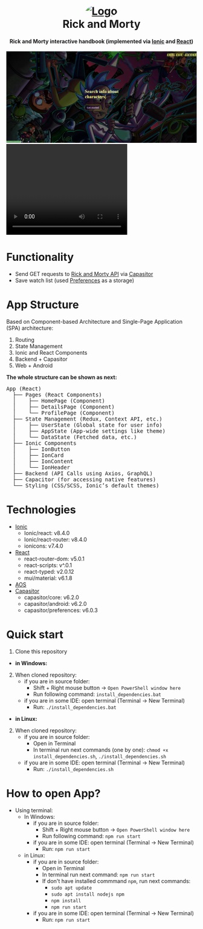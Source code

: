 <h1 align="center">
  <br>
  <a href="https://www.pngall.com/wp-content/uploads/4/Rick-And-Morty-PNG-Clipart.png"><img style="border-radius: 100%" width="100" height="100" alt="Logo" src="https://www.pngall.com/wp-content/uploads/4/Rick-And-Morty-PNG-Clipart.png"></a>
  <br>
  Rick and Morty
  <br>
  <h4 align="center">Rick and Morty interactive handbook (implemented via <a href="https://ionicframework.com/" target="_blank">Ionic</a> and <a href="https://uk.reactjs.org/" target="_blank">React</a>) 
</h1>

<img src="./Screenshot_initial.png" alt="Screenshot">

<video width="320" height="240" controls>
  <source src="mobile.mp4" type="video/mp4">
  Your browser does not support the video tag.
</video>

# Functionality
* Send GET requests to [Rick and Morty API](https://rickandmortyapi.com/documentation/) via [Capasitor](https://capacitorjs.com/docs)
* Save watch list (used [Preferences](https://capacitorjs.com/docs/apis/preferences) as a storage)
# App Structure
Based on Component-based Architecture and Single-Page Application (SPA) architecture:
1. Routing
2. State Management
3. Ionic and React Components
4. Backend + Capasitor
5. Web + Android

**The whole structure can be shown as next:**
<pre>
App (React)
  ├── Pages (React Components)
  │    ├── HomePage (Component)
  │    ├── DetailsPage (Component)
  │    └── ProfilePage (Component)
  ├── State Management (Redux, Context API, etc.)
  │    ├── UserState (Global state for user info)
  │    ├── AppState (App-wide settings like theme)
  │    └── DataState (Fetched data, etc.)
  ├── Ionic Components
  │    ├── IonButton
  │    ├── IonCard
  │    ├── IonContent
  │    └── IonHeader
  ├── Backend (API Calls using Axios, GraphQL)
  ├── Capacitor (for accessing native features)
  └── Styling (CSS/SCSS, Ionic’s default themes)
</pre>

# Technologies
* [Ionic](https://ionicframework.com/)
  - Ionic/react: v8.4.0
  - Ionic/react-router: v8.4.0
  - ionicons: v7.4.0
* [React](https://uk.reactjs.org/)
  - react-router-dom: v5.0.1
  - react-scripts: v^.0.1
  - react-typed: v2.0.12
  - mui/material: v6.1.8
* [AOS](https://michalsnik.github.io/aos/)
* [Capasitor](https://capacitorjs.com/docs)
  - capasitor/core: v6.2.0
  - capasitor/android: v6.2.0
  - capasitor/preferences: v6.0.3


# Quick start
1) Clone this repository
* **in Windows:**
2) When cloned repository:
    * if you are in source folder: 
      - Shift + Right mouse button -> `Open PowerShell window here`
      - Run following command: `install_dependencies.bat`
    * if you are in some IDE: open terminal (Terminal -> New Terminal)
      - Run: `./install_dependencies.bat`
    
* **in Linux:**
2) When cloned repository:
    * if you are in source folder: 
      - Open in Terminal
      - In terminal run next commands (one by one): `chmod +x install_dependencies.sh`, `./install_dependencies.sh`
    * if you are in some IDE: open terminal (Terminal -> New Terminal)
      - Run: `./install_dependencies.sh`

# How to open App?
* Using terminal:
  * In Windows:
    * if you are in source folder: 
      - Shift + Right mouse button -> `Open PowerShell window here`
      - Run following command: `npm run start`
    * if you are in some IDE: open terminal (Terminal -> New Terminal)
      - Run: `npm run start`
  * in Linux:
    * if you are in source folder: 
      - Open in Terminal
      - In terminal run next command: `npm run start`
      - If don't have installed commmand `npm`, run next commands:
        * `sudo apt update`
        * `sudo apt install nodejs npm`
        * `npm install`
        * `npm run start`
    * if you are in some IDE: open terminal (Terminal -> New Terminal)
      - Run: `npm run start`
